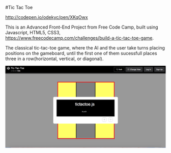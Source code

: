 #Tic Tac Toe

http://codepen.io/odekyc/pen/XKqOwx

This is an Advanced Front-End Project from Free Code Camp, built using Javascript, HTML5, CSS3, https://www.freecodecamp.com/challenges/build-a-tic-tac-toe-game.

The classical tic-tac-toe game, where the AI and the user take turns placing positions on the gameboard, until the first one of them sucessfull
places three in a row(horizontal, vertical, or diagonal). 

![Tic Tac Toe](https://github.com/odekyc/Front_End/blob/master/Tic_Tac_Toe/tic_tac_toe.png)

